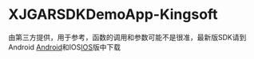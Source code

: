 # XJGARSDKDemoApp-Kingsoft
 
 由第三方提供，用于参考，函数的调用和参数可能不是很准，最新版SDK请到Android [Android](https://github.com/TeacherLuo/XJGARSDKDemoApp-Android)和IOS[IOS](https://github.com/TeacherLuo/XJGARSDKDemoApp-IOS)版中下载
 
